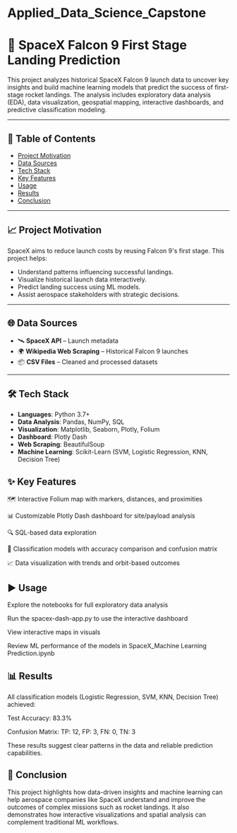 # Applied_Data_Science_Capstone

# 🚀 SpaceX Falcon 9 First Stage Landing Prediction

This project analyzes historical SpaceX Falcon 9 launch data to uncover key insights and build machine learning models that predict the success of first-stage rocket landings. The analysis includes exploratory data analysis (EDA), data visualization, geospatial mapping, interactive dashboards, and predictive classification modeling.

---

## 📌 Table of Contents

- [Project Motivation](#Project-Motivation)
- [Data Sources](#Data-Sources)
- [Tech Stack](#Tech-Stack)
- [Key Features](#Key-Features)
- [Usage](#Usage)
- [Results](#Results)
- [Conclusion](#Conclusion)

---

## 📈 Project Motivation

SpaceX aims to reduce launch costs by reusing Falcon 9's first stage. This project helps:

- Understand patterns influencing successful landings.
- Visualize historical launch data interactively.
- Predict landing success using ML models.
- Assist aerospace stakeholders with strategic decisions.

---

## 🌐 Data Sources

- 🛰️ **SpaceX API** – Launch metadata
- 🌍 **Wikipedia Web Scraping** – Historical Falcon 9 launches
- 📦 **CSV Files** – Cleaned and processed datasets

---

## 🛠️ Tech Stack

- **Languages**: Python 3.7+
- **Data Analysis**: Pandas, NumPy, SQL
- **Visualization**: Matplotlib, Seaborn, Plotly, Folium
- **Dashboard**: Plotly Dash
- **Web Scraping**: BeautifulSoup
- **Machine Learning**: Scikit-Learn (SVM, Logistic Regression, KNN, Decision Tree)

## ✨ Key Features
🗺️ Interactive Folium map with markers, distances, and proximities

📊 Customizable Plotly Dash dashboard for site/payload analysis

🔍 SQL-based data exploration

🤖 Classification models with accuracy comparison and confusion matrix

📈 Data visualization with trends and orbit-based outcomes

## ▶️ Usage
Explore the notebooks for full exploratory data analysis

Run the spacex-dash-app.py to use the interactive dashboard

View interactive maps in visuals

Review ML performance of the models in SpaceX_Machine Learning Prediction.ipynb

## 📊 Results
All classification models (Logistic Regression, SVM, KNN, Decision Tree) achieved:

Test Accuracy: 83.3%

Confusion Matrix: TP: 12, FP: 3, FN: 0, TN: 3

These results suggest clear patterns in the data and reliable prediction capabilities.

## 📌 Conclusion
This project highlights how data-driven insights and machine learning can help aerospace companies like SpaceX understand and improve the outcomes of complex missions such as rocket landings. It also demonstrates how interactive visualizations and spatial analysis can complement traditional ML workflows.
